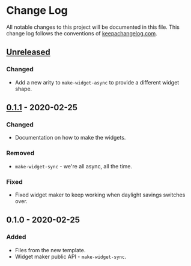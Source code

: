 # Change Log
All notable changes to this project will be documented in this file. This change log follows the conventions of [keepachangelog.com](http://keepachangelog.com/).

## [Unreleased]
### Changed
- Add a new arity to `make-widget-async` to provide a different widget shape.

## [0.1.1] - 2020-02-25
### Changed
- Documentation on how to make the widgets.

### Removed
- `make-widget-sync` - we're all async, all the time.

### Fixed
- Fixed widget maker to keep working when daylight savings switches over.

## 0.1.0 - 2020-02-25
### Added
- Files from the new template.
- Widget maker public API - `make-widget-sync`.

[Unreleased]: https://github.com/your-name/scicloj-berlin-examples/compare/0.1.1...HEAD
[0.1.1]: https://github.com/your-name/scicloj-berlin-examples/compare/0.1.0...0.1.1

